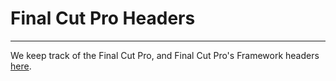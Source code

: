 # Final Cut Pro Headers
---

We keep track of the Final Cut Pro, and Final Cut Pro's Framework headers [here](https://github.com/CommandPost/FinalCutProFrameworks).